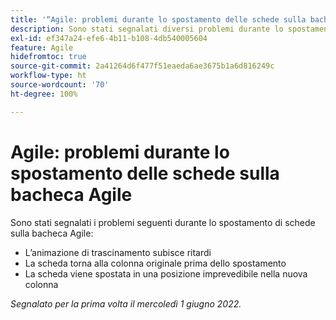 ```yaml
---
title: '“Agile: problemi durante lo spostamento delle schede sulla bacheca Agile”'
description: Sono stati segnalati diversi problemi durante lo spostamento di schede sulla bacheca Agile.
exl-id: ef347a24-efe6-4b11-b108-4db540005604
feature: Agile
hidefromtoc: true
source-git-commit: 2a41264d6f477f51eaeda6ae3675b1a6d816249c
workflow-type: ht
source-wordcount: '70'
ht-degree: 100%

---
```


# Agile: problemi durante lo spostamento delle schede sulla bacheca Agile

Sono stati segnalati i problemi seguenti durante lo spostamento di schede sulla bacheca Agile:

* L’animazione di trascinamento subisce ritardi
* La scheda torna alla colonna originale prima dello spostamento
* La scheda viene spostata in una posizione imprevedibile nella nuova colonna

_Segnalato per la prima volta il mercoledì 1 giugno 2022._

